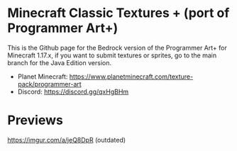 # Minecraft Classic Textures + (port of Programmer Art+)
This is the Github page for the Bedrock version of the Programmer Art+ for Minecraft 1.17.x, if you want to submit textures or sprites, go to the main branch for the Java Edition version.


+ Planet Minecraft: https://www.planetminecraft.com/texture-pack/programmer-art
+ Discord: https://discord.gg/qxHgBHm

# Previews
https://imgur.com/a/jeQ8DpR (outdated)
